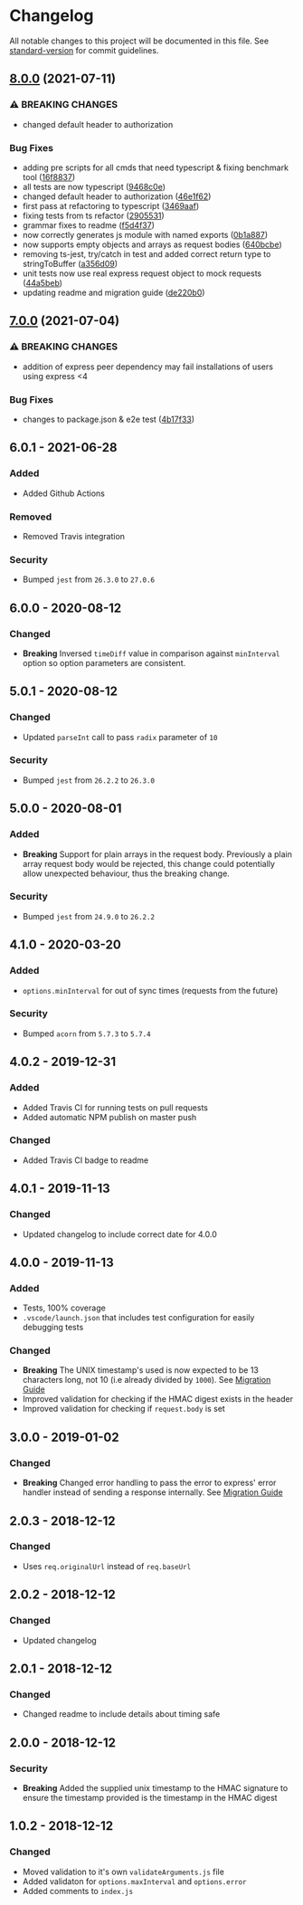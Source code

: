 # Changelog

All notable changes to this project will be documented in this file. See [standard-version](https://github.com/conventional-changelog/standard-version) for commit guidelines.

## [8.0.0](https://github.com/connorjburton/hmac-auth-express/compare/v7.0.0...v8.0.0) (2021-07-11)


### ⚠ BREAKING CHANGES

* changed default header to authorization

### Bug Fixes

* adding pre scripts for all cmds that need typescript & fixing benchmark tool ([16f8837](https://github.com/connorjburton/hmac-auth-express/commit/16f8837568bd0205b3d7769200d9367ded95f0d8))
* all tests are now typescript ([9468c0e](https://github.com/connorjburton/hmac-auth-express/commit/9468c0eacf84d168764b84bdf43940cefc737b2a))
* changed default header to authorization ([46e1f62](https://github.com/connorjburton/hmac-auth-express/commit/46e1f62d216323bcd9e7fb7248ffeda4304262b7))
* first pass at refactoring to typescript ([3469aaf](https://github.com/connorjburton/hmac-auth-express/commit/3469aaf49b653d359adfbd05b844a01d56d7da84))
* fixing tests from ts refactor ([2905531](https://github.com/connorjburton/hmac-auth-express/commit/2905531a7033f085fc6fce06050c92dc6db185b6))
* grammar fixes to readme ([f5d4f37](https://github.com/connorjburton/hmac-auth-express/commit/f5d4f37604375a13c3cecc5f4698a90d6ee4ec41))
* now correctly generates js module with named exports ([0b1a887](https://github.com/connorjburton/hmac-auth-express/commit/0b1a887fb7e8c23821ab713b40453728ec67f72c))
* now supports empty objects and arrays as request bodies ([640bcbe](https://github.com/connorjburton/hmac-auth-express/commit/640bcbe323897b1100961c226078385f83a3121e))
* removing ts-jest, try/catch in test and added correct return type to stringToBuffer ([a356d09](https://github.com/connorjburton/hmac-auth-express/commit/a356d098b23c33a4e3dc518f0e53c0f35d4fb7a7))
* unit tests now use real express request object to mock requests ([44a5beb](https://github.com/connorjburton/hmac-auth-express/commit/44a5beb411bf9cc0e5c256abe1cb85b9515deeca))
* updating readme and migration guide ([de220b0](https://github.com/connorjburton/hmac-auth-express/commit/de220b082ff159877281bd05cd221cf0c605511c))

## [7.0.0](https://github.com/connorjburton/hmac-auth-express/compare/v6.0.1...v7.0.0) (2021-07-04)


### ⚠ BREAKING CHANGES

* addition of express peer dependency may fail installations of users using express <4

### Bug Fixes

* changes to package.json & e2e test ([4b17f33](https://github.com/connorjburton/hmac-auth-express/commit/4b17f33d4107a47453237781eeccb845347159d0))

## 6.0.1 - 2021-06-28
### Added
- Added Github Actions
### Removed
- Removed Travis integration
### Security
- Bumped `jest` from `26.3.0` to `27.0.6`

## 6.0.0 - 2020-08-12
### Changed
- **Breaking** Inversed `timeDiff` value in comparison against `minInterval` option so option parameters are consistent.

## 5.0.1 - 2020-08-12
### Changed
- Updated `parseInt` call to pass `radix` parameter of `10`
### Security
- Bumped `jest` from `26.2.2` to `26.3.0`

## 5.0.0 - 2020-08-01
### Added
- **Breaking** Support for plain arrays in the request body. Previously a plain array request body would be rejected, this change could potentially allow unexpected behaviour, thus the breaking change.
### Security
- Bumped `jest` from `24.9.0` to `26.2.2`

## 4.1.0 - 2020-03-20
### Added
- `options.minInterval` for out of sync times (requests from the future)
### Security
- Bumped `acorn` from `5.7.3` to `5.7.4`

## 4.0.2 - 2019-12-31
### Added
- Added Travis CI for running tests on pull requests
- Added automatic NPM publish on master push
### Changed
- Added Travis CI badge to readme

## 4.0.1 - 2019-11-13
### Changed
- Updated changelog to include correct date for 4.0.0

## 4.0.0 - 2019-11-13
### Added
- Tests, 100% coverage
- `.vscode/launch.json` that includes test configuration for easily debugging tests

### Changed
- **Breaking** The UNIX timestamp's used is now expected to be 13 characters long, not 10 (i.e already divided by `1000`). See [Migration Guide](https://github.com/connorjburton/hmac-auth-express/blob/master/MIGRATION_GUIDE.md#migrating-from-3xx-to-400)
- Improved validation for checking if the HMAC digest exists in the header
- Improved validation for checking if `request.body` is set

## 3.0.0 - 2019-01-02
### Changed
- **Breaking** Changed error handling to pass the error to express' error handler instead of sending a response internally. See [Migration Guide](https://github.com/connorjburton/hmac-auth-express/blob/master/MIGRATION_GUIDE.md#migrating-from-2xx-to-300)

## 2.0.3 - 2018-12-12
### Changed
- Uses `req.originalUrl` instead of `req.baseUrl`

## 2.0.2 - 2018-12-12
### Changed
- Updated changelog

## 2.0.1 - 2018-12-12
### Changed
- Changed readme to include details about timing safe

## 2.0.0 - 2018-12-12
### Security
- **Breaking** Added the supplied unix timestamp to the HMAC signature to ensure the timestamp provided is the timestamp in the HMAC digest

## 1.0.2 - 2018-12-12
### Changed
- Moved validation to it's own `validateArguments.js` file
- Added validaton for `options.maxInterval` and `options.error`
- Added comments to `index.js`